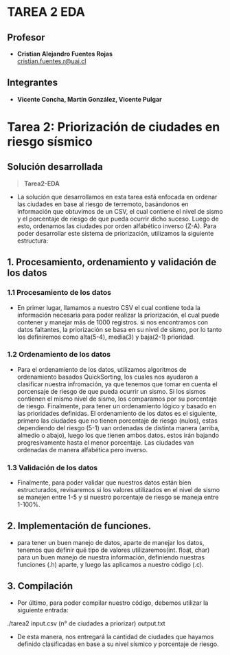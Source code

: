 # TAREA 2 EDA

## **Profesor**
- **Cristian Alejandro Fuentes Rojas** <br>
  <cristian.fuentes.r@uai.cl>

## **Integrantes**
- **Vicente Concha, Martín González, Vicente Pulgar**

# **Tarea 2: Priorización de ciudades en riesgo sísmico**

## Solución desarrollada 
> **Tarea2-EDA**

- La solución que desarrollamos en esta tarea está enfocada en ordenar las ciudades en base al riesgo de terremoto, basándonos en información que obtuvimos de un CSV, el cual contiene el nivel de sismo y el porcentaje de riesgo de que pueda ocurrir dicho suceso. Luego de esto, ordenamos las ciudades por orden alfabético inverso (Z-A). Para poder desarrollar este sistema de priorización, utilizamos la siguiente estructura:

## 1. Procesamiento, ordenamiento y validación de los datos

### 1.1 Procesamiento de los datos

- En primer lugar, llamamos a nuestro CSV el cual contiene toda la información necesaria para poder realizar la priorización, el cual puede contener y manejar más de 1000 registros. si nos encontramos con datos faltantes, la priorización se basa en su nivel de sismo, por lo tanto los definiremos como alta(5-4), media(3) y baja(2-1) prioridad.

### 1.2 Ordenamiento de los datos

- Para el ordenamiento de los datos, utilizamos algoritmos de ordenamiento basados QuickSorting, los cuales nos ayudaron a clasificar nuestra infromación, ya que tenemos que tomar en cuenta el porcensaje de riesgo de que pueda ocurrir un sismo. Si los sismos contienen el mismo nivel de sismo, los comparamos por su porcentaje de riesgo. Finalmente, para tener un ordenamiento lógico y basado en las prioridades definidas. El ordenamiento de los datos es el siguiente, primero las ciudades que no tienen porcentaje de riesgo (nulos), estas dependiendo del riesgo (5-1) van ordenadas de distinta manera (arriba, almedio o abajo), luego los que tienen ambos datos. estos irán bajando progresivamente hasta el menor porcentaje. Las ciudades van ordenadas de manera alfabética  pero inverso.

### 1.3 Validación de los datos

- Finalmente, para poder validar que nuestros datos están bien estructurados, revisaremos si los valores utilizados en el nivel de sismo se manejen entre 1-5 y si nuestro porcentaje de riesgo se maneja entre 1-100%.

## 2. Implementación de funciones.

- para tener un buen manejo de datos, aparte de manejar los datos, tenemos que definir qué tipo de valores utilizaremos(int. float, char) para un buen manejo de nuestra información, definiendo nuestras funciones (.h) aparte, y luego las aplicamos a nuestro código (.c).

## 3. Compilación

- Por último, para poder compilar nuestro código, debemos utilizar la siguiente entrada:

./tarea2 input.csv (n° de ciudades a priorizar) output.txt

- De esta manera, nos entregará la cantidad de ciudades que hayamos definido clasificadas en base a su nivel sísmico y porcentaje de riesgo.
 

